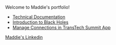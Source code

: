 Welcome to Maddie's portfolio!

- [Technical Documentation](https://maddie35.github.io/maddie.github.io/TECH-DOCS)
- [Introduction to Black Holes](https://maddie35.github.io/maddie.github.io/INTRO-BLACK-HOLES)
- [Manage Connections in TransTech Summit App](https://maddie35.github.io/maddie.github.io/MANAGE-CONNECTIONS)

[Maddie's Linkedin](https://www.linkedin.com/in/maddie-reardon)
